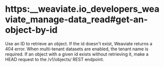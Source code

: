 # https:\_\_weaviate.io_developers_weaviate_manage-data_read#get-an-object-by-id

Use an ID to retrieve an object. If the id doesn't exist, Weaviate returns a 404 error. When multi-tenant datasets are enabled, the tenant name is required. If an object with a given id exists without retrieving it, make a HEAD request to the /v1/objects/ REST endpoint.
